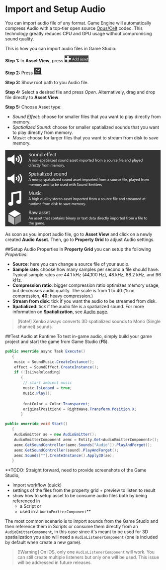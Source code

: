 # Import and Setup Audio

You can import audio file of any format.
Game Engine will automatically compress Audio with a top-tier open source [Opus/Celt](https://en.wikipedia.org/wiki/CELT) codec.
This technology greatly reduces CPU and GPU usage without compromising sound quality.

This is how you can import audio files in Game Studio:

**Step 1:** In **Asset View**, press ![Add Asset button](media/index-audio-add-new-asset-button.png).

**Step 2:** Press ![Import Directly from File](media/index-audio-import-audio-directly-from-file.png).

**Step 3:** Show root path to you Audio file.

**Step 4:** Select a desired file and press _Open_. Alternatively, drag and drop file directly to **Asset View**.

**Step 5:** Choose Asset type:

* _Sound Effect_: choose for smaller files that you want to play directly from memory.
* _Spatialized Sound_: choose for smaller spatialized sounds that you want to play directly from memory.
* _Music_: choose for larger files that you want to stream from disk to save memory.

![Choose Asset type](media/import-audio-choose-asset-type.png)

As soon as you import audio file, go to **Asset View** and click on a newly created **Audio Asset**.
Then, go to **Property Grid** to adjust Audio settings.

##Setup Audio Properties
In **Property Grid** you can setup the following _Properties_:

* **Source**: here you can change a source file of your audio.
* **Sample rate**: choose how many samples per second a file should have. Typical sample rates are 44.1 kHz (44,100 Hz), 48 kHz, 88.2 kHz, and 96 kHz.
* **Compression ratio**: bigger compression ratio optimizes memory usage, but decreases audio quality. The scale is from 1 to 40
(**1**: no compression, **40**: heavy compression.)
* **Stream from disk**: tick if you want the audio to be streamed from disk.
* **Spatialized**: tick if the audio file is a spatialized sound. For more information on **Spatialization**, see [Audio page](index.md).

> [Note!] Xenko always converts 3D spatialized sounds to Mono (Single channel) sounds.

##Test Audio at Runtime
To test in-game audio, simply build your game project and start the game from Game Studio (**F5**).


```cs
public override async Task Execute()
   {
    music = SoundMusic.CreateInstance();
    effect = SoundEffect.CreateInstance();
    if (!IsLiveReloading)
       {
        // start ambient music
        music.IsLooped = true;
        music.Play();

        fontColor = Color.Transparent;
        originalPositionX = RightWave.Transform.Position.X;
       }
```

```cs
public override void Start()
   {
    AudioEmitter ae = new AudioEmitter();
    AudioEmitterComponent aemc = Entity.Get<AudioEmitterComponent>();
    aemc.GetSoundController(aemc.Sounds["Audio"]).PlayAndForget();
    aemc.GetSoundController(sound).PlayAndForget();
    aemc.Sounds[""].CreateInstance().Apply3D(ae);
   }
```

**TODO: Straight forward, need to provide screenshots of the Game Studio, 
- Import workflow (quick)
- settings of the files from the property grid + preview to listen to result
- show how to setup asset to be consume audio files both by being referenced in 
	- a Script or 
	- used in a `AudioEmitterComponent`**

The most common scenario is to import sounds from the Game Studio and then reference them in Scripts or consume them directly
from an `AudioEmitterComponent`,
in this case since it's meant to be used for 3D spatialization you also will need a `AudioListenerComponent`
(one is included by default when create a new game).

> [!Warning] On iOS, only one `AudioListenerComponent` will work.
> You can still create multiple listeners but only one will be used.
> This issue will be addressed in future releases.
